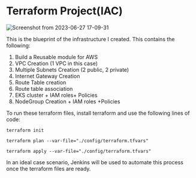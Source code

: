 # Terraform Project(IAC)

![Screenshot from 2023-06-27 17-09-31](https://github.com/fadedstarboy/terraform-project/assets/51039641/670191bd-b9f9-44e8-97ac-e0b9b569903f)


This is the blueprint of the infrastructure I created. This contains the following:
1. Build a Reusable module for AWS
2. VPC Creation (1 VPC in this case)
3. Multiple Subnets Creation (2 public, 2 private)
4. Internet Gateway Creation 
5. Route Table creation 
6. Route table association 
7. EKS cluster + IAM roles+ Policies 
8. NodeGroup Creation + IAM roles +Policies

To run these terraform files, install terraform and use the following lines of code:

```
terraform init
```
```
terraform plan --var-file="./config/terraform.tfvars"
```
```
terraform apply --var-file="./config/terraform.tfvars"
```

In an ideal case scenario, Jenkins will be used to automate this process once the terraform files are ready.
